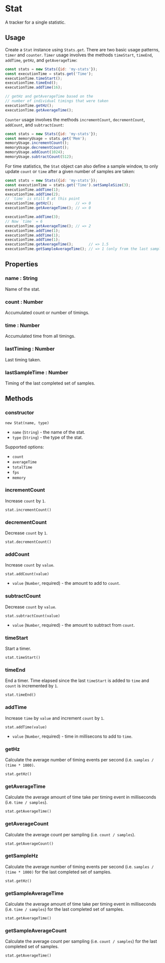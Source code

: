 # Stat

A tracker for a single statistic.

## Usage

Create a `Stat` instance using `Stats.get`. There are two basic usage patterns, `timer` and `counter`.
`Timer` usage involves the methods `timeStart`, `timeEnd`, `addTime`, `getHz`, and `getAverageTime`:

```js
const stats = new Stats({id: 'my-stats'});
const executionTime = stats.get('Time');
executionTime.timeStart();
executionTime.timeEnd();
executionTime.addTime(16);

// getHz and getAverageTime based on the
// number of individual timings that were taken
executionTime.getHz();
executionTime.getAverageTime();
```

`Counter` usage involves the methods `incrementCount`, `decrementCount`, `addCount`, and `subtractCount`:

```js
const stats = new Stats({id: 'my-stats'});
const memoryUsage = stats.get('Mem');
memoryUsage.incrementCount();
memoryUsage.decrementCount();
memoryUsage.addCount(1024);
memoryUsage.subtractCount(512);
```

For time statistics, the `Stat` object can also define a sample window, to only update `count` or `time` after a given number of samples are taken:

```js
const stats = new Stats({id: 'my-stats'});
const executionTime = stats.get('Time').setSampleSize(3);
executionTime.addTime(1);
executionTime.addTime(2);
// `time` is still 0 at this point
executionTime.getHz();          // => 0
executionTime.getAverageTime(); // => 0

executionTime.addTime(3);
// Now `time` = 6
executionTime.getAverageTime(); // => 2
executionTime.addTime(1);
executionTime.addTime(1);
executionTime.addTime(1);
executionTime.getAverageTime();       // => 1.5
executionTime.getSampleAverageTime(); // => 1 (only from the last sample set)
```

## Properties

### name : String

Name of the stat.


### count : Number

Accumulated count or number of timings.


### time : Number

Accumulated time from all timings.

### lastTiming : Number

Last timing taken.

### lastSampleTime : Number

Timing of the last completed set of samples.


## Methods

### constructor

`new Stat(name, type)`

* `name` (`String`) - the name of the stat.
* `type` (`String`) - the type of the stat.

Supported options:
- `count` 
- `averageTime`
- `totalTime`
- `fps`
- `memory`

### incrementCount

Increase `count` by `1`.

`stat.incrementCount()`


### decrementCount

Decrease `count` by `1`.

`stat.decrementCount()`


### addCount

Increase `count` by `value`.

`stat.addCount(value)`

* `value` (`Number`, required) - the amount to add to `count`.


### subtractCount

Decrease `count` by `value`.

`stat.subtractCount(value)`

* `value` (`Number`, required) - the amount to subtract from `count`.


### timeStart

Start a timer.

`stat.timeStart()`


### timeEnd

End a timer. Time elapsed since the last `timeStart` is
added to `time` and `count` is incremented by `1`.

`stat.timeEnd()`


### addTime

Increase `time` by `value` and increment `count` by `1`.

`stat.addTime(value)`

* `value` (`Number`, required) - time in millisecons to add to `time`.


### getHz

Calculate the average number of timing events per second (i.e. `samples / (time * 1000)`.

`stat.getHz()`


### getAverageTime

Calculate the average amount of time take per timing event in milliseconds (i.e. `time / samples`).

`stat.getAverageTime()`

### getAverageCount

Calculate the average count per sampling (i.e. `count / samples`).

`stat.getAverageCount()`

### getSampleHz

Calculate the average number of timing events per second (i.e. `samples / (time * 1000)` for the last completed set of samples.

`stat.getHz()`


### getSampleAverageTime

Calculate the average amount of time take per timing event in milliseconds (i.e. `time / samples`) for the last completed set of samples.

`stat.getAverageTime()`


### getSampleAverageCount

Calculate the average count per sampling (i.e. `count / samples`) for the last completed set of samples.

`stat.getAverageTime()`




